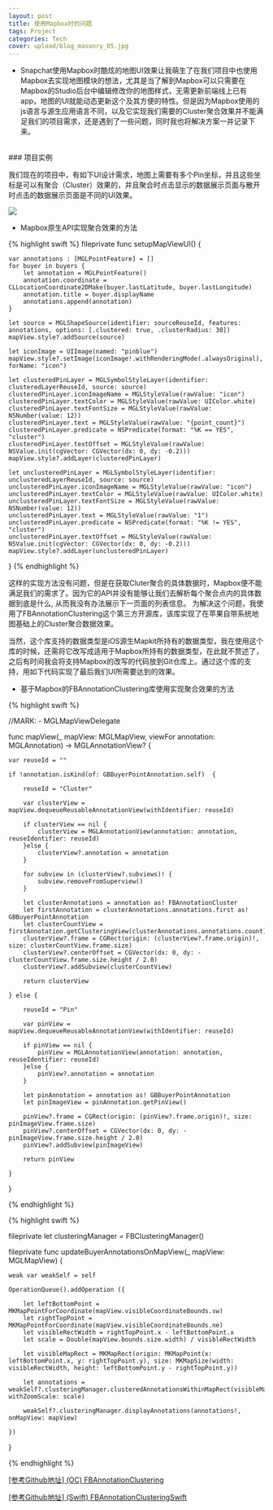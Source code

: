 ```yaml
---
layout: post
title: 使用Mapbox时的问题
tags: Project
categories: Tech
cover: upload/blog_masonry_05.jpg
---
```


* Snapchat使用Mapbox时酷炫的地图UI效果让我萌生了在我们项目中也使用Mapbox去实现地图模块的想法，尤其是当了解到Mapbox可以只需要在Mapbox的Studio后台中编辑修改你的地图样式，无需更新前端线上已有app，地图的UI就能动态更新这个及其方便的特性。但是因为Mapbox使用的js语言与源生应用语言不同，以及它实现我们需要的Cluster聚合效果并不能满足我们的项目需求，还是遇到了一些问题，同时我也将解决方案一并记录下来。

<br>
### 项目实例

我们现在的项目中，有如下UI设计需求，地图上需要有多个Pin坐标，并且这些坐标是可以有聚合（Cluster）效果的，并且聚合时点击显示的数据展示页面与散开时点击的数据展示页面是不同的UI效果。

<img src="/images/mapbox/mapbox.gif" />

* Mapbox原生API实现聚合效果的方法

{% highlight swift %}
fileprivate func setupMapViewUI() {

    var annotations : [MGLPointFeature] = []
    for buyer in buyers {
        let annotation = MGLPointFeature()
        annotation.coordinate = CLLocationCoordinate2DMake(buyer.lastLatitude, buyer.lastLongitude)
        annotation.title = buyer.displayName
        annotations.append(annotation)
    }

    let source = MGLShapeSource(identifier: sourceReuseId, features: annotations, options: [.clustered: true, .clusterRadius: 30])
    mapView.style?.addSource(source)

    let iconImage = UIImage(named: "pinblue")
    mapView.style?.setImage(iconImage!.withRenderingMode(.alwaysOriginal), forName: "icon")

    let clusteredPinLayer = MGLSymbolStyleLayer(identifier: clusteredLayerReuseId, source: source)
    clusteredPinLayer.iconImageName = MGLStyleValue(rawValue: "icon")
    clusteredPinLayer.textColor = MGLStyleValue(rawValue: UIColor.white)
    clusteredPinLayer.textFontSize = MGLStyleValue(rawValue: NSNumber(value: 12))
    clusteredPinLayer.text = MGLStyleValue(rawValue: "{point_count}")
    clusteredPinLayer.predicate = NSPredicate(format: "%K == YES", "cluster")
    clusteredPinLayer.textOffset = MGLStyleValue(rawValue: NSValue.init(cgVector: CGVector(dx: 0, dy: -0.2)))
    mapView.style?.addLayer(clusteredPinLayer)

    let unclusteredPinLayer = MGLSymbolStyleLayer(identifier: unclusteredLayerReuseId, source: source)
    unclusteredPinLayer.iconImageName = MGLStyleValue(rawValue: "icon")
    unclusteredPinLayer.textColor = MGLStyleValue(rawValue: UIColor.white)
    unclusteredPinLayer.textFontSize = MGLStyleValue(rawValue: NSNumber(value: 12))
    unclusteredPinLayer.text = MGLStyleValue(rawValue: "1")
    unclusteredPinLayer.predicate = NSPredicate(format: "%K != YES", "cluster")
    unclusteredPinLayer.textOffset = MGLStyleValue(rawValue: NSValue.init(cgVector: CGVector(dx: 0, dy: -0.2)))
    mapView.style?.addLayer(unclusteredPinLayer)

}
{% endhighlight %}

这样的实现方法没有问题，但是在获取Cluter聚合的具体数据时，Mapbox便不能满足我们的需求了。因为它的API并没有能够让我们去解析每个聚合点内的具体数据到底是什么, 从而我没有办法展示下一页面的列表信息。
为解决这个问题，我使用了FBAnnotationClustering这个第三方开源库，该库实现了在苹果自带系统地图基础上的Cluster聚合数据效果。



当然，这个库支持的数据类型是iOS源生Mapkit所持有的数据类型，我在使用这个库的时候，还需将它改写成适用于Mapbox所持有的数据类型，在此就不赘述了，之后有时间我会将支持Mapbox的改写的代码放到Git仓库上。通过这个库的支持，用如下代码实现了最后我们UI所需要达到的效果。

* 基于Mapbox的FBAnnotationClustering库使用实现聚合效果的方法

{% highlight swift %}

//MARK: - MGLMapViewDelegate

func mapView(_ mapView: MGLMapView, viewFor annotation: MGLAnnotation) -> MGLAnnotationView? {

    var reuseId = ""

    if !annotation.isKind(of: GBBuyerPointAnnotation.self)  {

        reuseId = "Cluster"

        var clusterView = mapView.dequeueReusableAnnotationView(withIdentifier: reuseId)

        if clusterView == nil {
            clusterView = MGLAnnotationView(annotation: annotation, reuseIdentifier: reuseId)
        }else {
            clusterView?.annotation = annotation
        }

        for subview in (clusterView?.subviews)! {
            subview.removeFromSuperview()
        }

        let clusterAnnotations = annotation as! FBAnnotationCluster
        let firstAnnotation = clusterAnnotations.annotations.first as! GBBuyerPointAnnotation
        let clusterCountView = firstAnnotation.getClusteringView(clusterAnnotations.annotations.count)
        clusterView?.frame = CGRect(origin: (clusterView?.frame.origin)!, size: clusterCountView.frame.size)
        clusterView?.centerOffset = CGVector(dx: 0, dy: -clusterCountView.frame.size.height / 2.0)
        clusterView?.addSubview(clusterCountView)

        return clusterView

    } else {

        reuseId = "Pin"

        var pinView = mapView.dequeueReusableAnnotationView(withIdentifier: reuseId)

        if pinView == nil {
            pinView = MGLAnnotationView(annotation: annotation, reuseIdentifier: reuseId)
        }else {
            pinView?.annotation = annotation
        }

        let pinAnnotation = annotation as! GBBuyerPointAnnotation
        let pinImageView = pinAnnotation.getPinView()

        pinView?.frame = CGRect(origin: (pinView?.frame.origin)!, size: pinImageView.frame.size)
        pinView?.centerOffset = CGVector(dx: 0, dy: -pinImageView.frame.size.height / 2.0)
        pinView?.addSubview(pinImageView)

        return pinView

    }

}

{% endhighlight %}

{% highlight swift %}

fileprivate let clusteringManager = FBClusteringManager()

fileprivate func updateBuyerAnnotationsOnMapView(_ mapView: MGLMapView) {

    weak var weakSelf = self

    OperationQueue().addOperation ({

        let leftBottomPoint = MKMapPointForCoordinate(mapView.visibleCoordinateBounds.sw)
        let rightTopPoint = MKMapPointForCoordinate(mapView.visibleCoordinateBounds.ne)
        let visibleRectWidth = rightTopPoint.x - leftBottomPoint.x
        let scale = Double(mapView.bounds.size.width) / visibleRectWidth

        let visibleMapRect = MKMapRect(origin: MKMapPoint(x: leftBottomPoint.x, y: rightTopPoint.y), size: MKMapSize(width: visibleRectWidth, height: leftBottomPoint.y - rightTopPoint.y))

        let annotations = weakSelf?.clusteringManager.clusteredAnnotationsWithinMapRect(visibleMapRect, withZoomScale: scale)

        weakSelf?.clusteringManager.displayAnnotations(annotations!, onMapView: mapView)

    })

}

{% endhighlight %}

[[参考Github地址] (OC) FBAnnotationClustering](https://github.com/infinum/FBAnnotationClustering)

[[参考Github地址] (Swift) FBAnnotationClusteringSwift](https://github.com/ribl/FBAnnotationClusteringSwift)


